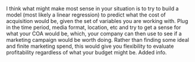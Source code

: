 I think what might make most sense in your situation is to try to build a model (most likely a linear regression) to predict what the cost of acquisition would be, given the set of variables you are working with. Plug in the time period, media format, location, etc and try to get a sense for what your COA would be, which, your company can then use to see if a marketing campaign would be worth doing. Rather than finding some ideal and finite marketing spend, this would give you flexibility to evaluate profitability regardless of what your budget might be.
Added info.
